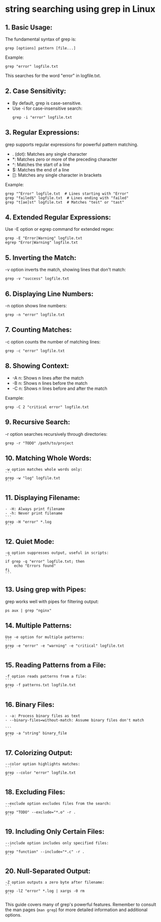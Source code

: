 # string searching using grep in Linux

## 1. Basic Usage:
   The fundamental syntax of grep is:
   ```
   grep [options] pattern [file...]
   ```
   
   Example:
   ```
   grep "error" logfile.txt
   ```
   This searches for the word "error" in logfile.txt.

## 2. Case Sensitivity:
   - By default, grep is case-sensitive.
   - Use -i for case-insensitive search:
     ```
     grep -i "error" logfile.txt
     ```

## 3. Regular Expressions:
   grep supports regular expressions for powerful pattern matching.
   
   - . (dot): Matches any single character
   - *: Matches zero or more of the preceding character
   - ^: Matches the start of a line
   - $: Matches the end of a line
   - []: Matches any single character in brackets
   
   Example:
   ```
   grep "^Error" logfile.txt  # Lines starting with "Error"
   grep "failed$" logfile.txt  # Lines ending with "failed"
   grep "t[ae]st" logfile.txt  # Matches "test" or "tast"
   ```

## 4. Extended Regular Expressions:
   Use -E option or egrep command for extended regex:
   ```
   grep -E "Error|Warning" logfile.txt
   egrep "Error|Warning" logfile.txt
   ```

## 5. Inverting the Match:
   -v option inverts the match, showing lines that don't match:
   ```
   grep -v "success" logfile.txt
   ```

## 6. Displaying Line Numbers:
   -n option shows line numbers:
   ```
   grep -n "error" logfile.txt
   ```

## 7. Counting Matches:
   -c option counts the number of matching lines:
   ```
   grep -c "error" logfile.txt
   ```

## 8. Showing Context:
   - -A n: Shows n lines after the match
   - -B n: Shows n lines before the match
   - -C n: Shows n lines before and after the match
   
   Example:
   ```
   grep -C 2 "critical error" logfile.txt
   ```

## 9. Recursive Search:
   -r option searches recursively through directories:
   ```
   grep -r "TODO" /path/to/project
   ```

## 10. Matching Whole Words:
    -w option matches whole words only:
    ```
    grep -w "log" logfile.txt
    ```

## 11. Displaying Filename:
    - -H: Always print filename
    - -h: Never print filename
    ```
    grep -H "error" *.log
    ```

## 12. Quiet Mode:
    -q option suppresses output, useful in scripts:
    ```
    if grep -q "error" logfile.txt; then
        echo "Errors found"
    fi
    ```

## 13. Using grep with Pipes:
   grep works well with pipes for filtering output:
   ```
   ps aux | grep "nginx"
   ```

## 14. Multiple Patterns:
    Use -e option for multiple patterns:
    ```
    grep -e "error" -e "warning" -e "critical" logfile.txt
    ```

## 15. Reading Patterns from a File:
    -f option reads patterns from a file:
    ```
    grep -f patterns.txt logfile.txt
    ```

## 16. Binary Files:
    - -a: Process binary files as text
    - --binary-files=without-match: Assume binary files don't match
    
    ```
    grep -a "string" binary_file
    ```

## 17. Colorizing Output:
    --color option highlights matches:
    ```
    grep --color "error" logfile.txt
    ```

## 18. Excluding Files:
    --exclude option excludes files from the search:
    ```
    grep "TODO" --exclude="*.o" -r .
    ```

## 19. Including Only Certain Files:
    --include option includes only specified files:
    ```
    grep "function" --include="*.c" -r .
    ```

## 20. Null-Separated Output:
    -Z option outputs a zero byte after filename:
    ```
    grep -lZ "error" *.log | xargs -0 rm
    ```

This guide covers many of grep's powerful features. Remember to consult the man pages (`man grep`) for more detailed information and additional options.
